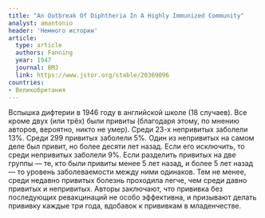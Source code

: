 ```yaml
---
title: "An Outbreak Of Diphtheria In A Highly Immunized Community"
analyst: amantonio
header: 'Немного истории'
article:
  type: article
  authors: Fanning
  year: 1947
  journal: BMJ
  link: https://www.jstor.org/stable/20369096
countries:
- Великобритания
---
```


Вспышка дифтерии в 1946 году в английской школе (18 случаев). Все кроме двух (или трёх) были привиты (благодаря этому, по мнению авторов, вероятно, никто не умер).
Среди 23-х непривитых заболели 13%. Среди 299 привитых заболели 5%. Один из непривитых на самом деле был привит, но более десяти лет назад. Если его исключить, то среди непривитых заболели 9%.
Если разделить привитых на две группы — те, кто были привиты менее 5 лет назад, и более 5 лет назад — то уровень заболеваемости между ними одинаков. Тем не менее, среди недавно привитых болезнь проходила легче, чем среди давно привитых и непривитых.
Авторы заключают, что прививка без последующих ревакцинаций не особо эффективна, и призывают делать прививку каждые три года, вдобавок к прививкам в младенчестве.
